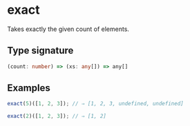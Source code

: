 # exact

Takes exactly the given count of elements.

## Type signature

<!-- prettier-ignore-start -->
```typescript
(count: number) => (xs: any[]) => any[]
```
<!-- prettier-ignore-end -->

## Examples

<!-- prettier-ignore-start -->
```javascript
exact(5)([1, 2, 3]); // ⇒ [1, 2, 3, undefined, undefined]
```

```javascript
exact(2)([1, 2, 3]); // ⇒ [1, 2]
```
<!-- prettier-ignore-end -->

